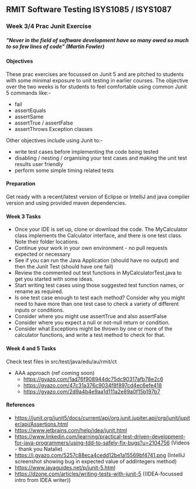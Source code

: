 ## RMIT Software Testing ISYS1085 / ISYS1087

### Week 3/4 Prac Junit Exercise 

##### "Never in the field of software development have so many owed so much to so few lines of code" (Martin Fowler)

#### Objectives
These prac exercises are focussed on Junit 5 and are pitched to students with some minimal exposure to unit testing in earlier courses. 
The objective over the two weeks is for students to feel comfortable using common Junit 5 commands like:- 
- fail 
- assertEquals
- assertSame 
- assertTrue / assertFalse
- assertThrows Exception classes

Other objectives include using Junit to:-
- write test cases before implementing the code being tested 
- disabling / nesting / organising your test cases and making the unit test results user friendly 
- perform some simple timing related tests  

#### Preparation

Get ready with a recent/latest version of Eclipse or IntelliJ and java compiler version and using provided maven dependencies.

#### Week 3 Tasks

* Once your IDE is set up, clone or download the code. The MyCalculator class implements the Calculator interface, and there is one test class. Note their folder locations.
* Continue your work in your own environment - no pull requests expected or necessary
* See if you can run the Java Application (should have no output) and then the Junit Test (should have one fail)
* Review the commented out test functions in MyCalculatorTest.java to get you started with some ideas.
* Start writing test cases using those suggested test function names, or rename as required.
* Is one test case enough to test each method? Consider why you might need to have more than one test case to check a variety of different inputs or conditions.
* Consider where you might use assertTrue and also assertFalse
* Consider where you expect a null or not-null return or condition.
* Consider what Exceptions might be thrown by one or more of the calculator functions, and write a test method to check for that.

#### Week 4 and 5 Tasks
Check test files in src/test/java/edu/au/rmit/ct

* AAA approach (ref coming soon)
  * https://gyazo.com/1ad76f908944dc75dc90317afb78e2c6
  * https://gyazo.com/47c31a376c9034f8f897cd4ec6efe418
  * https://gyazo.com/2d9a4b4e9aa1d111a2e89a0f15b197b7

#### References

* https://junit.org/junit5/docs/current/api/org.junit.jupiter.api/org/junit/jupiter/api/Assertions.html
* https://www.jetbrains.com/help/idea/junit.html
* https://www.linkedin.com/learning/practical-test-driven-development-for-java-programmers/using-tdd-to-safely-fix-bugs?u=2104756 (Videos - thank you Natalie)
* https://i.gyazo.com/5257c88eca4cedd12be1a15569bf4741.png (IntelliJ screenshot showing bug in expected value of addIntegers method)
* https://www.javaguides.net/p/junit-5.html
* https://dzone.com/articles/writing-tests-with-junit-5 ((IDEA-focussed intro from IDEA writer))
